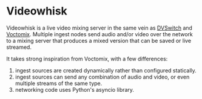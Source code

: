# Videowhisk

Videowhisk is a live video mixing server in the same vein as
[DVSwitch][1] and [Voctomix][2].  Multiple ingest nodes send audio
and/or video over the network to a mixing server that produces a mixed
version that can be saved or live streamed.

It takes strong inspiration from Voctomix, with a few differences:

1. ingest sources are created dynamically rather than configured
   statically.
2. ingest sources can send any combination of audio and video, or even
   multiple streams of the same type.
3. networking code uses Python's asyncio library.

[1]: https://web.archive.org/web/20180516022220/http://dvswitch.alioth.debian.org/wiki/
[2]: https://github.com/voc/voctomix
